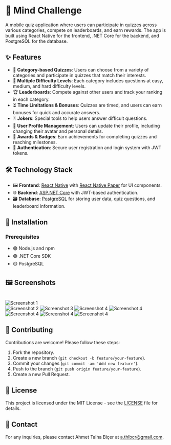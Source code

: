 # 🧠 Mind Challenge

A mobile quiz application where users can participate in quizzes across various categories, compete on leaderboards, and earn rewards. The app is built using React Native for the frontend, .NET Core for the backend, and PostgreSQL for the database.

## ✨ Features

- 🎯 **Category-based Quizzes**: Users can choose from a variety of categories and participate in quizzes that match their interests.
- 🔄 **Multiple Difficulty Levels**: Each category includes questions at easy, medium, and hard difficulty levels.
- 🏆 **Leaderboards**: Compete against other users and track your ranking in each category.
- ⏳ **Time Limitations & Bonuses**: Quizzes are timed, and users can earn bonuses for quick and accurate answers.
- 🃏 **Jokers**: Special tools to help users answer difficult questions.
- 👤 **User Profile Management**: Users can update their profile, including changing their avatar and personal details.
- 🏅 **Awards & Badges**: Earn achievements for completing quizzes and reaching milestones.
- 🔐 **Authentication**: Secure user registration and login system with JWT tokens.

## 🛠️ Technology Stack

- 🖼️ **Frontend**: [React Native](https://reactnative.dev/) with [React Native Paper](https://callstack.github.io/react-native-paper/) for UI components.
- 🌐 **Backend**: [ASP.NET Core](https://docs.microsoft.com/en-us/aspnet/core/?view=aspnetcore-6.0) with JWT-based authentication.
- 🗃️ **Database**: [PostgreSQL](https://www.postgresql.org/) for storing user data, quiz questions, and leaderboard information.

## 🚀 Installation

### Prerequisites

- 🟢 Node.js and npm
- 🟣 .NET Core SDK
- 🟡 PostgreSQL


## 🖼️ Screenshots


<br>

<div class="grid grid-cols-2 gap-4">
  <div>
    <img src="./" alt="Screenshot 1" class="w-full h-auto">
  </div>
  <div>
    <img src="Client/app/assets/screenshots/1.png" alt="Screenshot 2" class="w-full h-auto">
    <img src="Client/app/assets/screenshots/2.png" alt="Screenshot 3" class="w-full h-auto">
    <img src="Client/app/assets/screenshots/3.png" alt="Screenshot 4" class="w-full h-auto">
    <img src="Client/app/assets/screenshots/4.png" alt="Screenshot 4" class="w-full h-auto">
    <img src="Client/app/assets/screenshots/5.png" alt="Screenshot 4" class="w-full h-auto">
    <img src="Client/app/assets/screenshots/6.png" alt="Screenshot 4" class="w-full h-auto">
    <img src="Client/app/assets/screenshots/7.png" alt="Screenshot 4" class="w-full h-auto">  
  </div>
</div>


## 🤝 Contributing

Contributions are welcome! Please follow these steps:

1. Fork the repository.
2. Create a new branch (`git checkout -b feature/your-feature`).
3. Commit your changes (`git commit -am 'Add new feature'`).
4. Push to the branch (`git push origin feature/your-feature`).
5. Create a new Pull Request.

## 📜 License

This project is licensed under the MIT License - see the [LICENSE](LICENSE) file for details.

## 📧 Contact

For any inquiries, please contact Ahmet Talha Biçer at [a.thlbcr@gmail.com](a.thlbcr@gmail.com).
